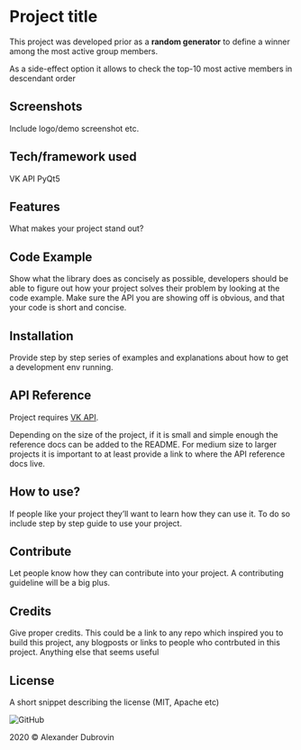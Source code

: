# Project title

This project was developed prior as a **random generator** to define a winner among the most 
active group members.

As a side-effect option it allows to check the top-10 most active members in descendant order


## Screenshots

Include logo/demo screenshot etc.

## Tech/framework used

VK API 
PyQt5


## Features

What makes your project stand out?

## Code Example

Show what the library does as concisely as possible, developers should be able to figure out how your project 
solves their problem by looking at the code example. Make sure the API you are showing off is obvious, 
and that your code is short and concise.

## Installation

Provide step by step series of examples and explanations about how to get a development env running.

## API Reference

Project requires [VK API](https://vk.com/dev/methods).

Depending on the size of the project, if it is small and simple enough the reference docs can be added to the README.
For medium size to larger projects it is important to at least provide a link to where the API reference docs live.



## How to use?

If people like your project they’ll want to learn how they can use it. 
To do so include step by step guide to use your project.

## Contribute

Let people know how they can contribute into your project. A contributing guideline will be a big plus.

## Credits

Give proper credits. This could be a link to any repo which inspired you to build this project, any blogposts 
or links to people who contrbuted in this project.
Anything else that seems useful

## License

A short snippet describing the license (MIT, Apache etc)

![GitHub](https://img.shields.io/github/license/da070116/vk_apps) 

2020 © Alexander Dubrovin 

[https://vk.com/dev/methods]: https://https://vk.com/dev/methods